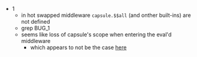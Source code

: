 * 1 
    * in hot swapped middleware `capsule.$$all` (and onther built-ins) are not defined
    * grep BUG_1
    * seems like loss of capsule's scope when entering the eval'd middleware
        * which appears to not be the case [here](https://github.com/nomilous/laboratory/commit/bd1aa8e897b09d64e66cc842b029a773556e528c)
